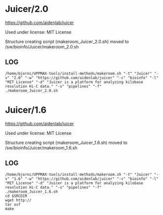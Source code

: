 Juicer/2.0
========================

<https://github.com/aidenlab/juicer>

Used under license:
MIT License


Structure creating script (makeroom_Juicer_2.0.sh) moved to /sw/bioinfo/Juicer/makeroom_2.0.sh

LOG
---

    /home/bjornc/UPPMAX-tools/install-methods/makeroom.sh "-t" "Juicer" "-v" "2.0" "-w" "https://github.com/aidenlab/juicer" "-c" "bioinfo" "-l" "MIT License" "-d" "Juicer is a platform for analyzing kilobase resolution Hi-C data." "-s" "pipelines" "-f"
    ./makeroom_Juicer_2.0.sh
Juicer/1.6
========================

<https://github.com/aidenlab/juicer>

Used under license:
MIT License


Structure creating script (makeroom_Juicer_1.6.sh) moved to /sw/bioinfo/Juicer/makeroom_1.6.sh

LOG
---

    /home/bjornc/UPPMAX-tools/install-methods/makeroom.sh "-t" "Juicer" "-v" "1.6" "-w" "https://github.com/aidenlab/juicer" "-c" "bioinfo" "-l" "MIT License" "-d" "Juicer is a platform for analyzing kilobase resolution Hi-C data." "-s" "pipelines" "-f"
    ./makeroom_Juicer_1.6.sh
    cd $SRCDIR
    wget http://
    tar xvf 
    make

